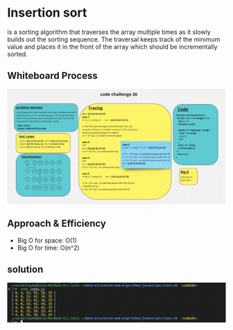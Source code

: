 # Insertion sort

is a sorting algorithm that traverses the array multiple times as it slowly builds out the sorting sequence. The traversal keeps track of the minimum value and places it in the front of the array which should be incrementally sorted.

## Whiteboard Process

![Whiteboard 26-1](./assets/c26.png)

## Approach & Efficiency

- Big O for space: O(1)
- Big O for time: O(n^2)

## solution

![results](./assets/result.png)
